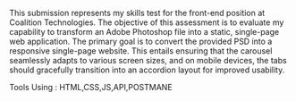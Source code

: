 This submission represents my skills test for the front-end position at Coalition Technologies. 
The objective of this assessment is to evaluate my capability to transform an Adobe Photoshop file into a static, single-page web application.
The primary goal is to convert the provided PSD into a responsive single-page website. This entails ensuring that the carousel seamlessly adapts to various screen sizes, and on mobile devices,
the tabs should gracefully transition into an accordion layout for improved usability.

Tools Using :
HTML,CSS,JS,API,POSTMANE
